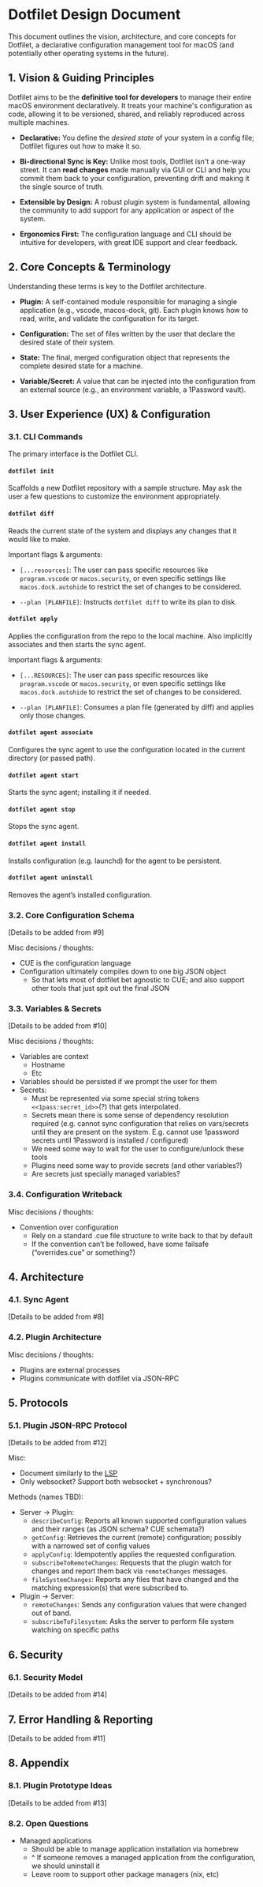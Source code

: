# Dotfilet Design Document

This document outlines the vision, architecture, and core concepts for Dotfilet, a declarative configuration management tool for macOS (and potentially other operating systems in the future).

## 1. Vision & Guiding Principles

Dotfilet aims to be the **definitive tool for developers** to manage their entire macOS environment declaratively. It treats your machine's configuration as code, allowing it to be versioned, shared, and reliably reproduced across multiple machines.

* **Declarative:** You define the *desired state* of your system in a config file; Dotfilet figures out how to make it so.

* **Bi-directional Sync is Key:** Unlike most tools, Dotfilet isn't a one-way street. It can **read changes** made manually via GUI or CLI and help you commit them back to your configuration, preventing drift and making it the single source of truth.

* **Extensible by Design:** A robust plugin system is fundamental, allowing the community to add support for any application or aspect of the system.

* **Ergonomics First:** The configuration language and CLI should be intuitive for developers, with great IDE support and clear feedback.

## 2. Core Concepts & Terminology

Understanding these terms is key to the Dotfilet architecture.

* **Plugin:** A self-contained module responsible for managing a single application (e.g., vscode, macos-dock, git). Each plugin knows how to read, write, and validate the configuration for its target.

* **Configuration:** The set of files written by the user that declare the desired state of their system.

* **State:** The final, merged configuration object that represents the complete desired state for a machine.

* **Variable/Secret:** A value that can be injected into the configuration from an external source (e.g., an environment variable, a 1Password vault).

## 3. User Experience (UX) & Configuration

### 3.1. CLI Commands

The primary interface is the Dotfilet CLI.

#### `dotfilet init`

Scaffolds a new Dotfilet repository with a sample structure. May ask the user a few questions to customize the environment appropriately.

#### `dotfilet diff`

Reads the current state of the system and displays any changes that it would like to make.

Important flags & arguments:

* `[...resources]`: The user can pass specific resources like `program.vscode` or `macos.security`, or even specific settings like `macos.dock.autohide` to restrict the set of changes to be considered.

* `--plan [PLANFILE]`: Instructs `dotfilet diff` to write its plan to disk.

#### `dotfilet apply`

Applies the configuration from the repo to the local machine. Also implicitly associates and then starts the sync agent.

Important flags & arguments:

* `[...RESOURCES]`: The user can pass specific resources like `program.vscode` or `macos.security`, or even specific settings like `macos.dock.autohide` to restrict the set of changes to be considered.

* `--plan [PLANFILE]`: Consumes a plan file (generated by diff) and applies only those changes.

#### `dotfilet agent associate`

Configures the sync agent to use the configuration located in the current directory (or passed path).

#### `dotfilet agent start`

Starts the sync agent; installing it if needed.

#### `dotfilet agent stop`

Stops the sync agent.

#### `dotfilet agent install`

Installs configuration (e.g. launchd) for the agent to be persistent.

#### `dotfilet agent uninstall`

Removes the agent’s installed configuration.

### 3.2. Core Configuration Schema

[Details to be added from #9]

Misc decisions / thoughts:

* CUE is the configuration language
* Configuration ultimately compiles down to one big JSON object
  * So that lets most of dotfilet bet agnostic to CUE; and also support other tools that just spit out the final JSON

### 3.3. Variables & Secrets

[Details to be added from #10]

Misc decisions / thoughts:

* Variables are context
  * Hostname
  * Etc
* Variables should be persisted if we prompt the user for them
* Secrets:
  * Must be represented via some special string tokens `<<1pass:secret_id>>`(?) that gets interpolated.
  * Secrets mean there is some sense of dependency resolution required (e.g. cannot sync configuration that relies on vars/secrets until they are present on the system. E.g. cannot use 1password secrets until 1Password is installed / configured)
  * We need some way to wait for the user to configure/unlock these tools
  * Plugins need some way to provide secrets (and other variables?)
  * Are secrets just specially managed variables?

### 3.4. Configuration Writeback

Misc decisions / thoughts:

* Convention over configuration
  * Rely on a standard .cue file structure to write back to that by default
  * If the convention can’t be followed, have some failsafe (“overrides.cue” or something?)

## 4. Architecture

### 4.1. Sync Agent

[Details to be added from #8]

### 4.2. Plugin Architecture

Misc decisions / thoughts:

* Plugins are external processes
* Plugins communicate with dotfilet via JSON-RPC

## 5. Protocols

### 5.1. Plugin JSON-RPC Protocol

[Details to be added from #12]

Misc:

* Document similarly to the [LSP](https://microsoft.github.io/language-server-protocol/specifications/lsp/3.17/specification/)
* Only websocket? Support both websocket + synchronous?

Methods (names TBD):

* Server -> Plugin:
  * `describeConfig`: Reports all known supported configuration values and their ranges (as JSON schema? CUE schemata?)
  * `getConfig`: Retrieves the current (remote) configuration; possibly with a narrowed set of config values
  * `applyConfig`: Idempotently applies the requested configuration.
  * `subscribeToRemoteChanges`: Requests that the plugin watch for changes and report them back via `remoteChanges` messages.
  * `fileSystemChanges`: Reports any files that have changed and the matching expression(s) that were subscribed to.
* Plugin -> Server:
  * `remoteChanges`: Sends any configuration values that were changed out of band.
  * `subscribeToFilesystem`: Asks the server to perform file system watching on specific paths

## 6. Security

### 6.1. Security Model

[Details to be added from #14]

## 7. Error Handling & Reporting

[Details to be added from #11]

## 8. Appendix

### 8.1. Plugin Prototype Ideas

[Details to be added from #13]

### 8.2. Open Questions

* Managed applications
  * Should be able to manage application installation via homebrew
  * ^ If someone removes a managed application from the configuration, we should uninstall it
  * Leave room to support other package managers (nix, etc)